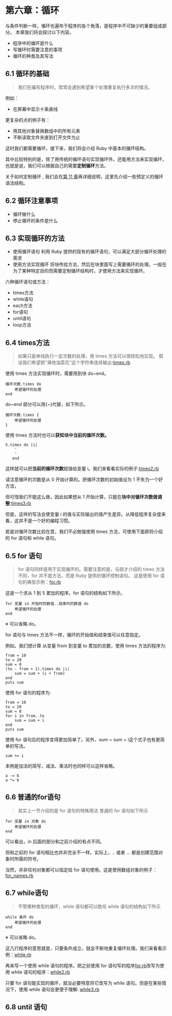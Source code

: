 # 第六章：循环
与条件判断一样，循环也遍布于程序的各个角落，是程序中不可缺少的重要组成部分。 本章我们将会探讨以下内容。
- 程序中的循环是什么
- 写循环时需要注意的事项
- 循环的种类及其写法

## 6.1 循环的基础
> 我们在编写程序时，常常会遇到希望某个处理重复执行多次的情况。

例如：
- 在屏幕中显示十条直线

更复杂的点的例子有：

- 用其他对象替换数组中的所有元素
- 不断读取文件夹直到打开文件为止

这时我们都需要循环。接下来，我们将会介绍 Ruby 中基本的循环结构。

其中比较特别的是，除了用传统的循环语句实现循环外，还能用方法来实现循环，也就是说，我们可以根据自己的需要**定制循环**方法。 

关于如何定制循环 , 我们会在[第 11 章]("第11章基础知识")再详细说明，这里先介绍一些预定义的循环语法结构。

## 6.2 循环注意事项
- 循环做什么
- 停止循环的条件是什么

## 6.3 实现循环的方法
- 使用循环语句
    利用 Ruby 提供的现有的循环语句，可以满足大部分循环处理的需求
- 使用方法实现循环
    将块传给方法，然后在块里面写上需要循环的处理。一般在为了某种特定目的而需要定制循环结构时，才使用方法来实现循环。

六种循环语句或方法：
- times方法
- while语句
- each方法
- for语句
- until语句
- loop方法

## 6.4 times方法
> 如果只是单纯执行一定次数的处理，用 times 方法可以很轻松地实现。
假设我们希望把“满地油菜花”这个字符串连续输出:[times.rb](./times.rb)

使用 times 方法实现循环时，需要用到块 do~end。
```
循环次数.times do 
    希望循环的处理
end
```
do~end 部分可以用{~}代替，如下所示。
```
循环次数.times { 
    希望循环的处理
}
```
使用 times 方法时也可以**获知块中当前的循环次数。**
```
5.times do |i|
    '
    '
   end
```
这样就可以把**当前的循环次数**赋值给变量 i。我们来看看实际的例子:[times2.rb](./times2.rb)

请注意循环的次数是从 0 开始计算的。把循环次数的初始值设为 1 不失为一个好方法，

但可惜我们不能这么做，因此如果想从 1 开始计算，只能在**块中对循环次数做调整**:[times3.rb](./times3.rb)

但是，这样的写法会使变量 i 的值与实际输出的值产生差异。从降低程序复杂度来看，这并不是一个好的编程习惯。

若是对循环次数比较在意，我们不必勉强使用 times 方法，可使用下面即将介绍的 for 语句和 while 语句。

## 6.5 for 语句
> for 语句同样是用于实现循环的。需要注意的是，与刚才介绍的 times 方法不同，for 并不是方法，而是 Ruby 提供的循环控制语句。
这是使用 for 语句的典型示例：[for.rb](./for.rb)

这是一个求从 1 到 5 累加的程序。for 语句的结构如下所示。
```
for 变量 in 开始时的数值..结束时的数值 do 
    希望循环的处理
end
```
※ 可以省略 do。

for 语句与 times 方法不一样，循环的开始值和结束值可以任意指定。

例如，我们想计算 从变量 from 到变量 to 累加的总数，使用 times 方法的程序为:
```
from = 10
to = 20
sum = 0
(to - from + 1).times do |i|
    sum = sum + (i + from)
end
puts sum
```
使用 for 语句的程序为:
```
from = 10
to = 20
sum = 0
for i in from..to
    sum = sum + i
end
puts sum
```
使用 for 语句后的程序变得更加简单了。另外，sum = sum + i这个式子也有更简单的写法。
```
sum += i
```
本例是加法的简写，减法、乘法时也同样可以这样省略。
```
a -= b 
a *= b
```

## 6.6 普通的for语句
> 其实上一节介绍的是 for 语句的特殊用法
普通的 for 语句如下所示
```
for 变量 in 对象 do 
    希望循环的处理
end
```
可以看出，in 后面的部分和之前介绍的有点不同。

但和之前的 for 语句相比也并非完全不一样。实际上，.. 或者 ... 都是创建范围对象时所需的符号。

当然，并非任何对象都可以指定给 for 语句使用。这是使用数组对象的例子：[for_names.rb](./for_names.rb)

## 6.7 while语句
> 不管哪种类型的循环，while 语句都可以胜任
while 语句的结构如下所示
```
while 条件 do 
    希望循环的处理
end
```
※ 可以省略 do。

这几行程序的意思就是，只要条件成立，就会不断地重复循环处理。我们来看看示例：[while.rb](./while.rb)

再来写一个使用 while 语句的程序。把之前使用 for 语句写的程序[for.rb](./for.rb)改写为使用 while 语句的程序：[while2.rb](./while2.rb)

只要 for 语句能实现的循环，就没必要特意将它改写为 while 语句。但是在某些情况下，使用 while 语句会更便于理解:
[while3.rb](./while3.rb)

## 6.8 until 语句
